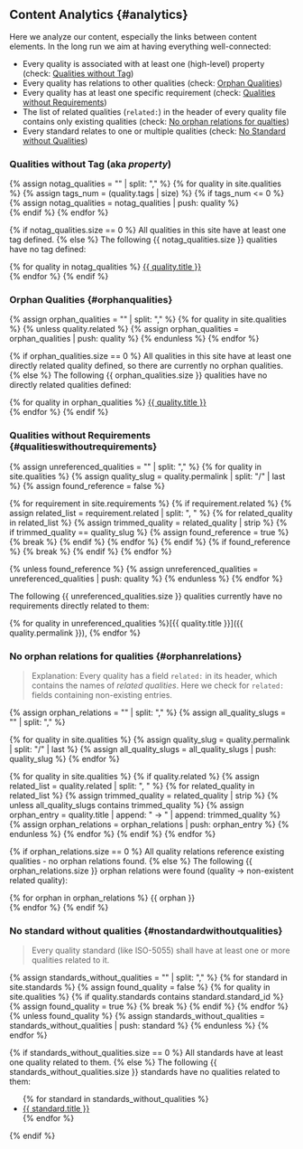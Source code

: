 ## Content Analytics {#analytics}

Here we analyze our content, especially the links between content elements.
In the long run we aim at having everything well-connected:

- Every quality is associated with at least one (high-level) property (check: [Qualities without Tag](#qualitieswithouttag))
- Every quality has relations to other qualities (check: [Orphan Qualities](#orphanqualities))
- Every quality has at least one specific requirement (check: [Qualities without Requirements](#qualitieswithoutrequirements))
- The list of related qualities (`related:`) in the header of every quality file contains only existing qualities (check: [No orphan relations for qualties](#opphanrelations))
- Every standard relates to one or multiple qualities (check: [No Standard without Qualities](#nostandardwithoutqualities))

### Qualities without Tag (aka _property_)

{% assign notag_qualities = "" | split: "," %}
{% for quality in site.qualities %}
{% assign tags_num = (quality.tags | size) %}
{% if tags_num <= 0 %}
{% assign notag_qualities = notag_qualities | push: quality %}  
 {% endif %}
{% endfor %}

{% if notag_qualities.size == 0 %}
All qualities in this site have at least one tag defined.
{% else %}
The following {{ notag_qualities.size }} qualities have no tag defined:

{% for quality in notag_qualities %}
<a href="{{quality.permalink}}"><i class="fa fa-bolt fa-xs as-bullet" style="color: var(--error-color);"></i>{{ quality.title }}</a> <br>
{% endfor %}
{% endif %}

### Orphan Qualities {#orphanqualities}


{% assign orphan_qualities = "" | split: "," %}
{% for quality in site.qualities %} {% unless quality.related %}
{% assign orphan_qualities = orphan_qualities | push: quality %}
{% endunless %}
{% endfor %}

{% if orphan_qualities.size == 0 %}
All qualities in this site have at least one directly related quality defined, so there are currently no orphan qualities.
{% else %}
The following {{ orphan_qualities.size }} qualities have no directly related qualities defined:

{% for quality in orphan_qualities %}
<a href="{{quality.permalink}}"><i class="fa fa-bolt fa-xs as-bullet" style="color: var(--error-color);"></i>{{ quality.title }}</a><br>{% endfor %}
{% endif %}

### Qualities without Requirements {#qualitieswithoutrequirements}

{% assign unreferenced_qualities = "" | split: "," %}
{% for quality in site.qualities %}
{% assign quality_slug = quality.permalink | split: "/" | last %}
{% assign found_reference = false %}

{% for requirement in site.requirements %}
{% if requirement.related %}
{% assign related_list = requirement.related | split: ", " %}
{% for related_quality in related_list %}
{% assign trimmed_quality = related_quality | strip %}
{% if trimmed_quality == quality_slug %}
{% assign found_reference = true %}
{% break %}
{% endif %}
{% endfor %}
{% endif %}
{% if found_reference %}
{% break %}
{% endif %}
{% endfor %}

{% unless found_reference %}
{% assign unreferenced_qualities = unreferenced_qualities | push: quality %}
{% endunless %}
{% endfor %}

The following {{ unreferenced_qualities.size }} qualities currently have no requirements directly related to them:

{% for quality in unreferenced_qualities %}[{{ quality.title }}]({{ quality.permalink }}), {% endfor %}

### No orphan relations for qualities {#orphanrelations}

>Explanation: Every quality has a field `related:` in its header, which contains the names of _related qualities_.
>Here we check for `related:` fields containing non-existing entries.

{% assign orphan_relations = "" | split: "," %}
{% assign all_quality_slugs = "" | split: "," %}

{% for quality in site.qualities %}
{% assign quality_slug = quality.permalink | split: "/" | last %}
{% assign all_quality_slugs = all_quality_slugs | push: quality_slug %}
{% endfor %}

{% for quality in site.qualities %}
{% if quality.related %}
{% assign related_list = quality.related | split: ", " %}
{% for related_quality in related_list %}
{% assign trimmed_quality = related_quality | strip %}
{% unless all_quality_slugs contains trimmed_quality %}
{% assign orphan_entry = quality.title | append: " → " | append: trimmed_quality %}
{% assign orphan_relations = orphan_relations | push: orphan_entry %}
{% endunless %}
{% endfor %}
{% endif %}
{% endfor %}

{% if orphan_relations.size == 0 %}
All quality relations reference existing qualities - no orphan relations found.
{% else %}
The following {{ orphan_relations.size }} orphan relations were found (quality → non-existent related quality):

{% for orphan in orphan_relations %}
<i class="fa fa-bolt fa-xs as-bullet" style="color: var(--error-color);"></i>{{ orphan }}<br>
{% endfor %}
{% endif %}


### No standard without qualities {#nostandardwithoutqualities}

>Every quality standard (like ISO-5055) shall have at least one or more qualities related to it.

{% assign standards_without_qualities = "" | split: "," %}
{% for standard in site.standards %}
  {% assign found_quality = false %}
  {% for quality in site.qualities %}
    {% if quality.standards contains standard.standard_id %}
      {% assign found_quality = true %}
      {% break %}
    {% endif %}
  {% endfor %}
  {% unless found_quality %}
    {% assign standards_without_qualities = standards_without_qualities | push: standard %}
  {% endunless %}
{% endfor %}

{% if standards_without_qualities.size == 0 %}
All standards have at least one quality related to them.
{% else %}
The following {{ standards_without_qualities.size }} standards have no qualities related to them:
<ul>
{% for standard in standards_without_qualities %}
  <li><i class="fa fa-bolt fa-xs as-bullet" style="color: var(--error-color);"></i><a href="{{ standard.url }}">{{ standard.title }}</a></li>
{% endfor %}
</ul>
{% endif %}